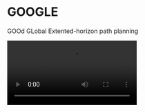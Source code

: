 # GOOGLE
GOOd GLobal Extented-horizon path planning

![EIBV+Gradient+Budget+VR](/fig/rrt_star/EIBV+Gradient+Budget+VR/test_eibv_budget_gradient_vr.mp4 "test")
